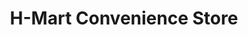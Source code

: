 ---
title: "H-Mart Convenience Store"
url: /martinsburg/h-mart-convenience-store/
shop: convenience
---